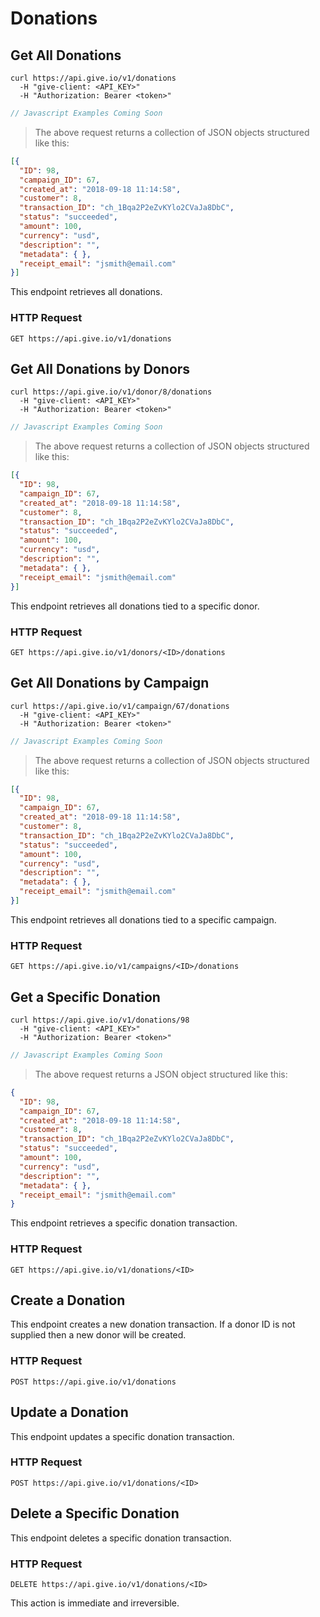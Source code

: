 # Donations

## Get All Donations

```shell
curl https://api.give.io/v1/donations
  -H "give-client: <API_KEY>"
  -H "Authorization: Bearer <token>"
```

```javascript
// Javascript Examples Coming Soon
```

> The above request returns a collection of JSON objects structured like this:


```json
[{
  "ID": 98,
  "campaign_ID": 67,
  "created_at": "2018-09-18 11:14:58",
  "customer": 8,
  "transaction_ID": "ch_1Bqa2P2eZvKYlo2CVaJa8DbC",
  "status": "succeeded",
  "amount": 100,
  "currency": "usd",
  "description": "",
  "metadata": { },
  "receipt_email": "jsmith@email.com"
}]
```

This endpoint retrieves all donations.

### HTTP Request

`GET https://api.give.io/v1/donations`

## Get All Donations by Donors

```shell
curl https://api.give.io/v1/donor/8/donations
  -H "give-client: <API_KEY>"
  -H "Authorization: Bearer <token>"
```

```javascript
// Javascript Examples Coming Soon
```

> The above request returns a collection of JSON objects structured like this:


```json
[{
  "ID": 98,
  "campaign_ID": 67,
  "created_at": "2018-09-18 11:14:58",
  "customer": 8,
  "transaction_ID": "ch_1Bqa2P2eZvKYlo2CVaJa8DbC",
  "status": "succeeded",
  "amount": 100,
  "currency": "usd",
  "description": "",
  "metadata": { },
  "receipt_email": "jsmith@email.com"
}]
```

This endpoint retrieves all donations tied to a specific donor.

### HTTP Request

`GET https://api.give.io/v1/donors/<ID>/donations`

## Get All Donations by Campaign

```shell
curl https://api.give.io/v1/campaign/67/donations
  -H "give-client: <API_KEY>"
  -H "Authorization: Bearer <token>"
```

```javascript
// Javascript Examples Coming Soon
```

> The above request returns a collection of JSON objects structured like this:


```json
[{
  "ID": 98,
  "campaign_ID": 67,
  "created_at": "2018-09-18 11:14:58",
  "customer": 8,
  "transaction_ID": "ch_1Bqa2P2eZvKYlo2CVaJa8DbC",
  "status": "succeeded",
  "amount": 100,
  "currency": "usd",
  "description": "",
  "metadata": { },
  "receipt_email": "jsmith@email.com"
}]
```

This endpoint retrieves all donations tied to a specific campaign.

### HTTP Request

`GET https://api.give.io/v1/campaigns/<ID>/donations`

## Get a Specific Donation

```shell
curl https://api.give.io/v1/donations/98
  -H "give-client: <API_KEY>"
  -H "Authorization: Bearer <token>"
```

```javascript
// Javascript Examples Coming Soon
```

> The above request returns a JSON object structured like this:

```json
{
  "ID": 98,
  "campaign_ID": 67,
  "created_at": "2018-09-18 11:14:58",
  "customer": 8,
  "transaction_ID": "ch_1Bqa2P2eZvKYlo2CVaJa8DbC",
  "status": "succeeded",
  "amount": 100,
  "currency": "usd",
  "description": "",
  "metadata": { },
  "receipt_email": "jsmith@email.com"
}
```

This endpoint retrieves a specific donation transaction.

### HTTP Request

`GET https://api.give.io/v1/donations/<ID>`

## Create a Donation

This endpoint creates a new donation transaction.
If a donor ID is not supplied then a new donor will be created.

### HTTP Request

`POST https://api.give.io/v1/donations`

## Update a Donation

This endpoint updates a specific donation transaction.

### HTTP Request

`POST https://api.give.io/v1/donations/<ID>`

## Delete a Specific Donation

This endpoint deletes a specific donation transaction.

### HTTP Request

`DELETE https://api.give.io/v1/donations/<ID>`

<aside class="warning">This action is immediate and irreversible.</aside>
